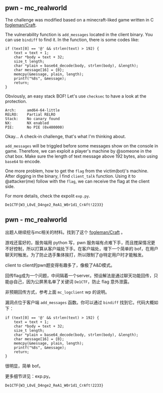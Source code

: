 ## pwn - mc_realworld

The challenge was modified based on a minecraft-liked game written in C [fogleman/Craft](https://github.com/fogleman/Craft).

The vulnerability function is `add_messages` located in the client binary. You can use `bindiff` to find it. In the function, there is some codes like:

```
if (text[0] == '@' && strlen(text) > 192) {
    text = text + 1;
    char *body = text + 32;
    size_t length;
    char *plain = base64_decode(body, strlen(body), &length);
    char message[16] = {0};
    memcpy(&message, plain, length);
    printf("%8s", &message);
    return;
}
```

Obviously, an easy stack BOF! Let's use `checksec` to have a look at the protection.

```
Arch:     amd64-64-little
RELRO:    Partial RELRO
Stack:    No canary found
NX:       NX enabled
PIE:      No PIE (0x400000)
```

Okay... A check-in challenge, that's what I'm thinking about.

`add_messages` will be triggled before some messages show on the console in game. Therefore, we can exploit a player's machine by @someone in the chat box. Make sure the length of text message above 192 bytes, also using `base64` to encode.

One more problem, how to get the `flag` from the victim(bot)'s machine. After digging in the binary, I find `client_talk` function. Using it to @attacker(me) follow with the `flag`, we can receive the flag at the client side.

For more details, check the expolit `exp.py`.

`De1CTF{W3_L0vE_D4nge2_ReA1_W0r1d1_CrAft!2233}`

## pwn - mc_realworld

出题人继续挖与mc相关的材料。找到了这个 [fogleman/Craft](https://github.com/fogleman/Craft) 。

游戏还蛮好的，服务端用 python 写，pwn 服务端有点难下手，而且搅屎情况更不好控制，所以打算从客户端处下手。在客户端处，埋下一个简单的 bof，在用户聊天时触发。为了防止选手集体挨打，所以限制了@特定用户时才能触发。

client to client的pwn题变得有趣多了，像极了A&D模式。

回传flag成为一个问题，中间隔着一个server。预设解法是通过聊天功能回传，只能@自己，因为公屏黑名单了关键词 `De1CTF`，防止 flag 意外泄露。

非预期回传方式，参考上面 `mc_logclient` wp 的说明。

漏洞点位于客户端 `add_messages` 函数。你可以通过 `bindiff` 找到它。代码大概如下：

```
if (text[0] == '@' && strlen(text) > 192) {
    text = text + 1;
    char *body = text + 32;
    size_t length;
    char *plain = base64_decode(body, strlen(body), &length);
    char message[16] = {0};
    memcpy(&message, plain, length);
    printf("%8s", &message);
    return;
}
```

很明显，简单 bof。

更多细节详见：exp.py。

`De1CTF{W3_L0vE_D4nge2_ReA1_W0r1d1_CrAft!2233}`